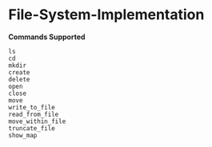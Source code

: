 # File-System-Implementation

**Commands Supported**

```
ls
cd
mkdir
create
delete
open
close
move
write_to_file
read_from_file
move_within_file
truncate_file
show_map
```
